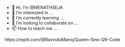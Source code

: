 - 👋 Hi, I’m @MENATHSEJA
- 👀 I’m interested in ...
- 🌱 I’m currently learning ...
- 💞️ I’m looking to collaborate on ...
- 📫 How to reach me ...

<!---
MENATHSEJA/MENATHSEJA is a ✨ special ✨ repository because its `README.md` (this file) appears on your GitHub profile.
You can click the Preview link to take a look at your changes.
--->https://replit.com/@RavinduManoj/Queen-Sew-QR-Code
